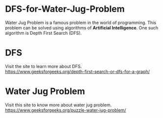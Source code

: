 # DFS-for-Water-Jug-Problem
Water Jug Problem is a famous problem in the world of programming. This problem can be solved using algorithms of **Artificial Intelligence**. One such algorithm is Depth First Search (DFS).
# DFS
Visit the site to learn more about DFS.
https://www.geeksforgeeks.org/depth-first-search-or-dfs-for-a-graph/
# Water Jug Problem
Visit this site to know more about water jug problem.
https://www.geeksforgeeks.org/puzzle-water-jug-problem/

